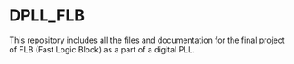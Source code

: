 # DPLL_FLB
This repository includes all the files and documentation for the final project of FLB (Fast Logic Block) as a part of a digital PLL.
